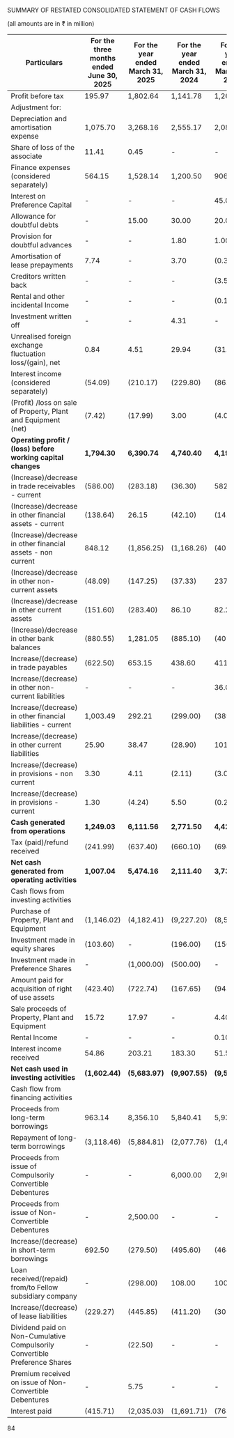 SUMMARY OF RESTATED CONSOLIDATED STATEMENT OF CASH FLOWS

(all amounts are in ₹ in million)

<table><thead><tr><th>Particulars</th><th>For the three months ended June 30, 2025</th><th>For the year ended March 31, 2025</th><th>For the year ended March 31, 2024</th><th>For the year ended March 31, 2023</th></tr></thead><tbody><tr><td>Profit before tax</td><td>195.97</td><td>1,802.64</td><td>1,141.78</td><td>1,268.46</td></tr><tr><td>Adjustment for:</td><td></td><td></td><td></td><td></td></tr><tr><td>Depreciation and amortisation expense</td><td>1,075.70</td><td>3,268.16</td><td>2,555.17</td><td>2,083.00</td></tr><tr><td>Share of loss of the associate</td><td>11.41</td><td>0.45</td><td>-</td><td>-</td></tr><tr><td>Finance expenses (considered separately)</td><td>564.15</td><td>1,528.14</td><td>1,200.50</td><td>906.90</td></tr><tr><td>Interest on Preference Capital</td><td>-</td><td>-</td><td>-</td><td>45.00</td></tr><tr><td>Allowance for doubtful debts</td><td>-</td><td>15.00</td><td>30.00</td><td>20.00</td></tr><tr><td>Provision for doubtful advances</td><td>-</td><td>-</td><td>1.80</td><td>1.00</td></tr><tr><td>Amortisation of lease prepayments</td><td>7.74</td><td>-</td><td>3.70</td><td>(0.30)</td></tr><tr><td>Creditors written back</td><td>-</td><td>-</td><td>-</td><td>(3.54)</td></tr><tr><td>Rental and other incidental Income</td><td>-</td><td>-</td><td>-</td><td>(0.10)</td></tr><tr><td>Investment written off</td><td>-</td><td>-</td><td>4.31</td><td>-</td></tr><tr><td>Unrealised foreign exchange fluctuation loss/(gain), net</td><td>0.84</td><td>4.51</td><td>29.94</td><td>(31.96)</td></tr><tr><td>Interest income (considered separately)</td><td>(54.09)</td><td>(210.17)</td><td>(229.80)</td><td>(86.80)</td></tr><tr><td>(Profit) /loss on sale of Property, Plant and Equipment (net)</td><td>(7.42)</td><td>(17.99)</td><td>3.00</td><td>(4.00)</td></tr><tr><td><strong>Operating profit / (loss) before working capital changes</strong></td><td><strong>1,794.30</strong></td><td><strong>6,390.74</strong></td><td><strong>4,740.40</strong></td><td><strong>4,197.66</strong></td></tr><tr><td>(Increase)/decrease in trade receivables - current</td><td>(586.00)</td><td>(283.18)</td><td>(36.30)</td><td>582.80</td></tr><tr><td>(Increase)/decrease in other financial assets - current</td><td>(138.64)</td><td>26.15</td><td>(42.10)</td><td>(14.59)</td></tr><tr><td>(Increase)/decrease in other financial assets - non current</td><td>848.12</td><td>(1,856.25)</td><td>(1,168.26)</td><td>(407.70)</td></tr><tr><td>(Increase)/decrease in other non-current assets</td><td>(48.09)</td><td>(147.25)</td><td>(37.33)</td><td>237.91</td></tr><tr><td>(Increase)/decrease in other current assets</td><td>(151.60)</td><td>(283.40)</td><td>86.10</td><td>82.28</td></tr><tr><td>(Increase)/decrease in other bank balances</td><td>(880.55)</td><td>1,281.05</td><td>(885.10)</td><td>(407.40)</td></tr><tr><td>Increase/(decrease) in trade payables</td><td>(622.50)</td><td>653.15</td><td>438.60</td><td>411.91</td></tr><tr><td>Increase/(decrease) in other non-current liabilities</td><td>-</td><td>-</td><td>-</td><td>36.00</td></tr><tr><td>Increase/(decrease) in other financial liabilities - current</td><td>1,003.49</td><td>292.21</td><td>(299.00)</td><td>(389.12)</td></tr><tr><td>Increase/(decrease) in other current liabilities</td><td>25.90</td><td>38.47</td><td>(28.90)</td><td>101.94</td></tr><tr><td>Increase/(decrease) in provisions - non current</td><td>3.30</td><td>4.11</td><td>(2.11)</td><td>(3.00)</td></tr><tr><td>Increase/(decrease) in provisions - current</td><td>1.30</td><td>(4.24)</td><td>5.50</td><td>(0.29)</td></tr><tr><td><strong>Cash generated from operations</strong></td><td><strong>1,249.03</strong></td><td><strong>6,111.56</strong></td><td><strong>2,771.50</strong></td><td><strong>4,428.40</strong></td></tr><tr><td>Tax (paid)/refund received</td><td>(241.99)</td><td>(637.40)</td><td>(660.10)</td><td>(694.40)</td></tr><tr><td><strong>Net cash generated from operating activities</strong></td><td><strong>1,007.04</strong></td><td><strong>5,474.16</strong></td><td><strong>2,111.40</strong></td><td><strong>3,734.00</strong></td></tr><tr><td>Cash flows from investing activities</td><td></td><td></td><td></td><td></td></tr><tr><td>Purchase of Property, Plant and Equipment</td><td>(1,146.02)</td><td>(4,182.41)</td><td>(9,227.20)</td><td>(8,540.44)</td></tr><tr><td>Investment made in equity shares</td><td>(103.60)</td><td>-</td><td>(196.00)</td><td>(150.30)</td></tr><tr><td>Investment made in Preference Shares</td><td>-</td><td>(1,000.00)</td><td>(500.00)</td><td>-</td></tr><tr><td>Amount paid for acquisition of right of use assets</td><td>(423.40)</td><td>(722.74)</td><td>(167.65)</td><td>(943.60)</td></tr><tr><td>Sale proceeds of Property, Plant and Equipment</td><td>15.72</td><td>17.97</td><td>-</td><td>4.40</td></tr><tr><td>Rental Income</td><td>-</td><td>-</td><td>-</td><td>0.10</td></tr><tr><td>Interest income received</td><td>54.86</td><td>203.21</td><td>183.30</td><td>51.50</td></tr><tr><td><strong>Net cash used in investing activities</strong></td><td><strong>(1,602.44)</strong></td><td><strong>(5,683.97)</strong></td><td><strong>(9,907.55)</strong></td><td><strong>(9,578.34)</strong></td></tr><tr><td>Cash flow from financing activities</td><td></td><td></td><td></td><td></td></tr><tr><td>Proceeds from long-term borrowings</td><td>963.14</td><td>8,356.10</td><td>5,840.41</td><td>5,936.30</td></tr><tr><td>Repayment of long-term borrowings</td><td>(3,118.46)</td><td>(5,884.81)</td><td>(2,077.76)</td><td>(1,403.91)</td></tr><tr><td>Proceeds from issue of Compulsorily Convertible Debentures</td><td>-</td><td>-</td><td>6,000.00</td><td>2,980.00</td></tr><tr><td>Proceeds from issue of Non-Convertible Debentures</td><td>-</td><td>2,500.00</td><td>-</td><td>-</td></tr><tr><td>Increase/(decrease) in short-term borrowings</td><td>692.50</td><td>(279.50)</td><td>(495.60)</td><td>(464.90)</td></tr><tr><td>Loan received/(repaid) from/to Fellow subsidiary company</td><td>-</td><td>(298.00)</td><td>108.00</td><td>100.00</td></tr><tr><td>Increase/(decrease) of lease liabilities</td><td>(229.27)</td><td>(445.85)</td><td>(411.20)</td><td>(302.00)</td></tr><tr><td>Dividend paid on Non-Cumulative Compulsorily Convertible Preference Shares</td><td>-</td><td>(22.50)</td><td>-</td><td>-</td></tr><tr><td>Premium received on issue of Non-Convertible Debentures</td><td>-</td><td>5.75</td><td>-</td><td>-</td></tr><tr><td>Interest paid</td><td>(415.71)</td><td>(2,035.03)</td><td>(1,691.71)</td><td>(763.73)</td></tr></tbody></table>

84
